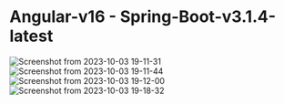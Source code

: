 # Angular-v16 - Spring-Boot-v3.1.4-latest

![Screenshot from 2023-10-03 19-11-31](https://github.com/mGunawardhana/Angular-v16--Spring-Boot-v3.1.4-latest/assets/100486080/a657f09a-afa5-45c6-85bb-1f9e6f9f69df)
![Screenshot from 2023-10-03 19-11-44](https://github.com/mGunawardhana/Angular-v16--Spring-Boot-v3.1.4-latest/assets/100486080/9edeea85-5c25-4f82-9768-ffc926b198ec)
![Screenshot from 2023-10-03 19-12-00](https://github.com/mGunawardhana/Angular-v16--Spring-Boot-v3.1.4-latest/assets/100486080/d91aa570-ab9e-49e8-b90b-225b079e6c39)
![Screenshot from 2023-10-03 19-18-32](https://github.com/mGunawardhana/Angular-v16--Spring-Boot-v3.1.4-latest/assets/100486080/e6887355-a1b2-4e2f-9c1c-38d8df972361)

